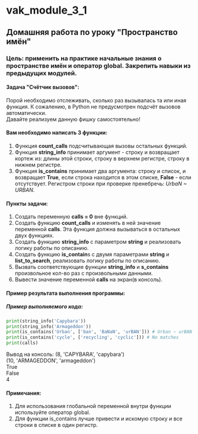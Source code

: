 # vak_module_3_1
## Домашняя работа по уроку "Пространство имён"
### Цель: применить на практике начальные знания о пространстве имён и оператор global. Закрепить навыки из предыдущих модулей.
#### Задача "Счётчик вызовов":  
Порой необходимо отслеживать, сколько раз вызывалась та или иная функция. К сожалению, в Python не предусмотрен подсчёт вызовов автоматически.  
Давайте реализуем данную фишку самостоятельно!  

#### Вам необходимо написать 3 функции:
1. Функция **count_calls** подсчитывающая вызовы остальных функций.  
2. Функция **string_info** принимает аргумент - строку и возвращает кортеж из: длины этой строки, строку в верхнем регистре, строку в нижнем регистре.  
3. Функция **is_contains** принимает два аргумента: строку и список, и возвращает **True**, если строка находится в этом списке, **False** - если отсутствует. Регистром строки при проверке пренебречь: *UrbaN ~ URBAN*.  

#### Пункты задачи:
1. Создать переменную **calls = 0** вне функций.
2. Создать функцию **count_calls** и изменять в ней значение переменной **calls**. Эта функция должна вызываться в остальных двух функциях.
3. Создать функцию **string_info** с параметром **string** и реализовать логику работы по описанию.
4. Создать функцию **is_contain**s с двумя параметрами **string** и **list_to_search**, реализовать логику работы по описанию.
5. Вызвать соответствующие функции **string_info** и **s_contains** произвольное кол-во раз с произвольными данными.
6. Вывести значение переменной **calls** на экран(в консоль).

#### Пример результата выполнения программы:
##### Пример выполняемого кода:
```python
print(string_info('Capybara'))  
print(string_info('Armageddon'))  
print(is_contains('Urban', ['ban', 'BaNaN', 'urBAN'])) # Urban ~ urBAN  
print(is_contains('cycle', ['recycling', 'cyclic'])) # No matches  
print(calls)  
```
Вывод на консоль:
(8, 'CAPYBARA', 'capybara')  
(10, 'ARMAGEDDON', 'armageddon')  
True  
False  
4

#### Примечания:
1. Для использования глобальной переменной внутри функции используйте оператор global.
2. Для функции is_contains лучше привести и искомую строку и все строки в списке в один регистр.
